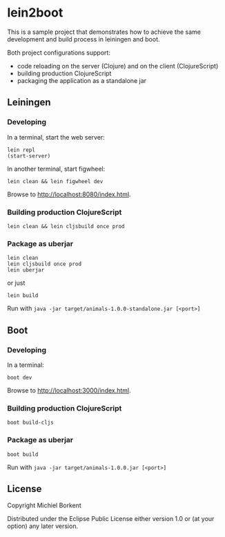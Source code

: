 # lein2boot

This is a sample project that demonstrates how to achieve the same development and build process in leiningen and boot.

Both project configurations support:

- code reloading on the server (Clojure) and on the client (ClojureScript)
- building production ClojureScript
- packaging the application as a standalone jar

## Leiningen

### Developing

In a terminal, start the web server:

    lein repl
    (start-server)

In another terminal, start figwheel:

    lein clean && lein figwheel dev

Browse to
[http://localhost:8080/index.html](http://localhost:8080/index.html).

### Building production ClojureScript

    lein clean && lein cljsbuild once prod

### Package as uberjar

    lein clean
    lein cljsbuild once prod
    lein uberjar

or just

    lein build

Run with `java -jar target/animals-1.0.0-standalone.jar [<port>]`

## Boot

### Developing

In a terminal:

    boot dev

Browse to
[http://localhost:3000/index.html](http://localhost:3000/index.html).

### Building production ClojureScript

    boot build-cljs

### Package as uberjar

    boot build

Run with `java -jar target/animals-1.0.0.jar [<port>]`

## License

Copyright Michiel Borkent

Distributed under the Eclipse Public License either version 1.0 or (at
your option) any later version.
